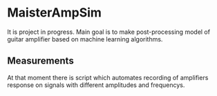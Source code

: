 # MaisterAmpSim
It is project in progress. Main goal is to make post-processing model of guitar amplifier based on machine learning algorithms.
## Measurements
At that moment there is script which automates recording of amplifiers response on signals with different amplitudes and frequencys. 